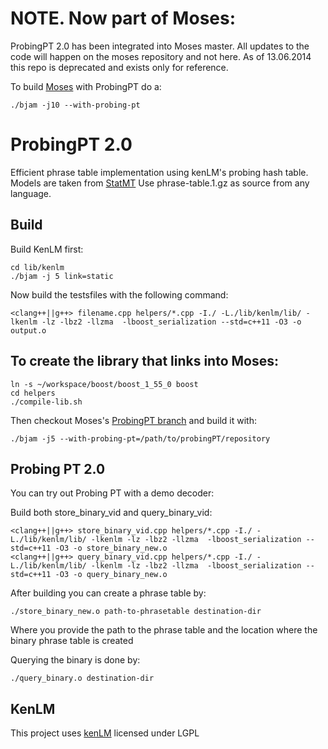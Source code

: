 NOTE. Now part of Moses:
=========================

ProbingPT 2.0 has been integrated into Moses master. All updates to the code will happen on the moses repository and not here.
As of 13.06.2014 this repo is deprecated and exists only for reference.

To build [Moses](https://github.com/moses-smt/mosesdecoder) with ProbingPT do a:
```
./bjam -j10 --with-probing-pt
```


ProbingPT 2.0
========================================

Efficient phrase table implementation using kenLM's probing hash table. Models are taken from [StatMT](http://www.statmt.org/moses/RELEASE-1.0/models/en-cs/model/)
Use phrase-table.1.gz as source from any language.

Build
------

Build KenLM first:

```
cd lib/kenlm
./bjam -j 5 link=static
```

Now build the testsfiles with the following command:

```
<clang++||g++> filename.cpp helpers/*.cpp -I./ -L./lib/kenlm/lib/ -lkenlm -lz -lbz2 -llzma  -lboost_serialization --std=c++11 -O3 -o output.o
```

To create the library that links into Moses:
---------------------------------------------
```
ln -s ~/workspace/boost/boost_1_55_0 boost
cd helpers
./compile-lib.sh 
```

Then checkout Moses's [ProbingPT branch](https://github.com/moses-smt/mosesdecoder/tree/nikolay_probingPT) and build it with:
```
./bjam -j5 --with-probing-pt=/path/to/probingPT/repository
```

Probing PT 2.0
------------

You can try out Probing PT with a demo decoder:

Build both store_binary_vid and query_binary_vid:

```
<clang++||g++> store_binary_vid.cpp helpers/*.cpp -I./ -L./lib/kenlm/lib/ -lkenlm -lz -lbz2 -llzma  -lboost_serialization --std=c++11 -O3 -o store_binary_new.o
<clang++||g++> query_binary_vid.cpp helpers/*.cpp -I./ -L./lib/kenlm/lib/ -lkenlm -lz -lbz2 -llzma  -lboost_serialization --std=c++11 -O3 -o query_binary_new.o
```

After building you can create a phrase table by:

```
./store_binary_new.o path-to-phrasetable destination-dir
```
Where you provide the path to the phrase table and the location where the binary phrase table is created

Querying the binary is done by:

```
./query_binary.o destination-dir
```

KenLM
------
This project uses [kenLM](http://kheafield.com/code/kenlm/) licensed under LGPL
